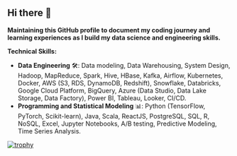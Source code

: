 ## Hi there 👋

**Maintaining this GitHub profile to document my coding journey and learning experiences as I build my data science and engineering skills.**
<!--
**bhargaviHQ/bhargaviHQ** is a ✨ _special_ ✨ repository because its `README.md` (this file) appears on your GitHub profile.

Here are some ideas to get you started:

- 🔭 I’m currently working on ...
- 🌱 I’m currently learning ...
- 👯 I’m looking to collaborate on ...
- 🤔 I’m looking for help with ...
- 💬 Ask me about ...
- 📫 How to reach me: ...
- 😄 Pronouns: ...
- ⚡ Fun fact: ...
-->

**Technical Skills:**

* **Data Engineering** 🛠️: Data modeling, Data Warehousing, System Design, Hadoop, MapReduce, Spark, Hive, HBase, Kafka, Airflow, Kubernetes, Docker, AWS (S3, RDS, DynamoDB, Redshift), Snowflake, Databricks, Google Cloud Platform, BigQuery, Azure (Data Studio, Data Lake Storage, Data Factory), Power BI, Tableau, Looker, CI/CD.
* **Programming and Statistical Modeling** 📊:  Python (TensorFlow, PyTorch, Scikit-learn), Java, Scala, ReactJS, PostgreSQL, SQL, R, NoSQL, Excel, Jupyter Notebooks, A/B testing, Predictive Modeling, Time Series Analysis.

[![trophy](https://github-profile-trophy.vercel.app/?username=bhargaviHQ)](https://github.com/ryo-ma/github-profile-trophy)

